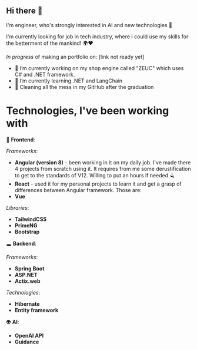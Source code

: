 ## Hi there 👋

I'm engineer, who's strongly interested in AI and new technologies :robot:

I'm currently looking for job in tech industry, where I could use my skills for the betterment of the mankind! :earth_africa::heart: 

*In progress* of making an portfolio on: [link not ready yet]

- 🔭 I’m currently working on my shop engine called "ZEUC" which uses C# and .NET framework.
- 🌱 I’m currently learning .NET and LangChain
- :broom: Cleaning all the mess in my GitHub after the graduation 

# Technologies, I've been working with

:dizzy: **Frontend**:

*Frameworks*:
 - **Angular (version 8)** - been working in it on my daily job. I've made there 4 projects from scratch using it. It requires from me some derustification to get to the standards of V12. Willing to put an hours if needed :razor:
 - **React** - used it for my personal projects to learn it and get a grasp of differences between Angular framework. Those are:
 - **Vue**

*Libraries*:
 - **TailwindCSS**
 - **PrimeNG**
 - **Bootstrap**

:hole: **Backend**:

*Frameworks*:
 - **Spring Boot**
 - **ASP.NET**
 - **Actix.web**

*Technologies*:
 - **Hibernate**
 - **Entity framework**

:alien: **AI**:

 - **OpenAI API**
 - **Guidance**
